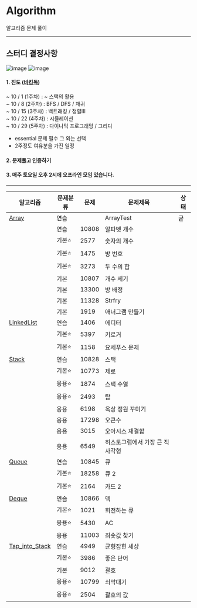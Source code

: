# Algorithm
알고리즘 문제 풀이

---





## 스터디 결정사항

![image](https://user-images.githubusercontent.com/87753533/193188916-5b7cc735-9d67-444c-bb14-f94fcaa51657.png)
![image](https://user-images.githubusercontent.com/87753533/193188933-26ac8512-cc40-49f2-b633-019b883c93b2.png)


#### 1. 진도 ([바킹독](https://github.com/encrypted-def/basic-algo-lecture/blob/master/workbook.md))
~ 10 / 1 (1주차) : ~ 스택의 활용<br>
~ 10 / 8 (2주차) : BFS / DFS / 재귀<br>
~ 10 / 15 (3주차) : 백트래킹 / 정렬ⅠⅡ<br>
~ 10 / 22 (4주차) : 시뮬레이션<br>
~ 10 / 29 (5주차) : 다이나믹 프로그래밍 / 그리디<br>
- essential 문제 필수 그 외는 선택<br>
- 2주정도 여유분을 가진 일정<br>

#### 2. 문제풀고 인증하기

#### 3. 매주 토요일 오후 2시에 오프라인 모임 있습니다.

---

알고리즘|문제분류|문제|문제제목|상태
--|--|--|--|--|
[Array](https://github.com/Goryeojin/Algorithm/tree/master/Algorithm/src/study/Array)|연습||ArrayTest|굳
&nbsp;|연습|10808|알파벳 개수|
&nbsp;|기본:star:|2577|숫자의 개수|
&nbsp;|기본:star:|1475|방 번호|
&nbsp;|기본:star:|3273|두 수의 합|
&nbsp;|기본|10807|개수 세기|
&nbsp;|기본|13300|방 배정|
&nbsp;|기본|11328|Strfry|
&nbsp;|기본|1919|애너그램 만들기|
[LinkedList](https://github.com/Goryeojin/Algorithm/tree/master/Algorithm/src/study/LinkedList)|연습|1406|에디터|
&nbsp;|기본:star:|5397|키로거|
&nbsp;|기본:star:|1158|요세푸스 문제|
[Stack](https://github.com/Goryeojin/Algorithm/tree/master/Algorithm/src/study/Stack)|연습|10828|스택|
&nbsp;|기본:star:|10773|제로|
&nbsp;|응용:star:|1874|스택 수열|
&nbsp;|응용:star:|2493|탑|
&nbsp;|응용|6198|옥상 정원 꾸미기|
&nbsp;|응용|17298|오큰수|
&nbsp;|응용|3015|오아시스 재결합|
&nbsp;|응용|6549|히스토그램에서 가장 큰 직사각형|
[Queue](https://github.com/Goryeojin/Algorithm/tree/master/Algorithm/src/study/Queue)|연습|10845|큐|
&nbsp;|기본:star:|18258|큐 2|
&nbsp;|기본:star:|2164|카드 2|
[Deque](https://github.com/Goryeojin/Algorithm/tree/master/Algorithm/src/study/Stack)|연습|10866|덱|
&nbsp;|기본:star:|1021|회전하는 큐|
&nbsp;|응용:star:|5430|AC|
&nbsp;|응용|11003|최솟값 찾기|
[Tap_into_Stack](https://github.com/Goryeojin/Algorithm/tree/master/Algorithm/src/study/UseOfStack)|연습|4949|균형잡힌 세상|
&nbsp;|기본:star:|3986|좋은 단어|
&nbsp;|기본|9012|괄호|
&nbsp;|응용:star:|10799|쇠막대기|
&nbsp;|응용:star:|2504|괄호의 값|
